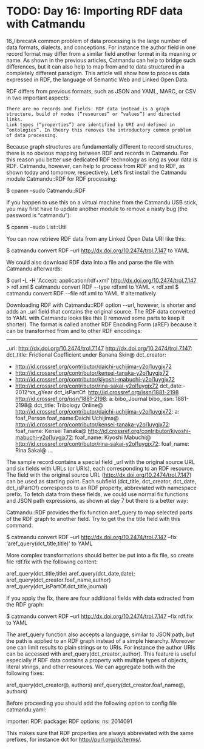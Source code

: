 # TODO: Day 16: Importing RDF data with Catmandu

16_librecatA common problem of data processing is the large number of data formats, dialects, and conceptions. For instance the author field in one record format may differ from a similar field another format in its meaning or name. As shown in the previous articles, Catmandu can help to bridge such differences, but it can also help to map from and to data structured in a completely different paradigm. This article will show how to process data expressed in RDF, the language of Semantic Web and Linked Open Data.

RDF differs from previous formats, such as JSON and YAML, MARC, or CSV in two important aspects:

    There are no records and fields: RDF data instead is a graph structure, build of nodes (“resources” or “values”) and directed links.
    Link types (“properties”) are identified by URI and defined in “ontologies”. In theory this removes the introductory common problem of data processing.

Because graph structures are fundamentally different to record structures, there is no obvious mapping between RDF and records in Catmandu. For this reason you better use dedicated RDF technology as long as your data is RDF. Catmandu, however, can help to process from RDF and to RDF, as shown today and tomorrow, respectively. Let’s first install the Catmandu module Catmandu::RDF for RDF processing:

$ cpanm –sudo Catmandu::RDF

If you happen to use this on a virtual machine from the Catmandu USB stick, you may first have to update another module to remove a nasty bug (the password is “catmandu”):

$ cpanm –sudo List::Util

You can now retrieve RDF data from any Linked Open Data URI like this:

$ catmandu convert RDF –url http://dx.doi.org/10.2474/trol.7.147 to YAML

We could also download RDF data into a file and parse the file with Catmandu afterwards:

$ curl -L -H 'Accept: application/rdf+xml' http://dx.doi.org/10.2474/trol.7.147 > rdf.xml
$ catmandu convert RDF --type rdfxml to YAML < rdf.xml
$ catmandu convert RDF --file rdf.xml to YAML # alternatively

Downloading RDF with Catmandu::RDF option --url, however, is shorter and adds an _url field that contains the original source. The RDF data converted to YAML with Catmandu looks like this (I removed some parts to keep it shorter). The format is called another RDF Encoding Form (aREF) because it can be transformed from and to other RDF encodings:

---
_url: http://dx.doi.org/10.2474/trol.7.147
http://dx.doi.org/10.2474/trol.7.147:
  dct_title: Frictional Coefficient under Banana Skin@
  dct_creator:
  - <http://id.crossref.org/contributor/daichi-uchijima-y2ol1uygjx72>
  - <http://id.crossref.org/contributor/kensei-tanaka-y2ol1uygjx72>
  - <http://id.crossref.org/contributor/kiyoshi-mabuchi-y2ol1uygjx72>
  - <http://id.crossref.org/contributor/rina-sakai-y2ol1uygjx72>
  dct_date:- 2012^xs_gYear
  dct_isPartOf: <http://id.crossref.org/issn/1881-2198>
http://id.crossref.org/issn/1881-2198:
  a: bibo_Journal
  bibo_issn: 1881-2198@
  dct_title: Tribology Online@
http://id.crossref.org/contributor/daichi-uchijima-y2ol1uygjx72:
  a: foaf_Person
  foaf_name:Daichi Uchijima@
http://id.crossref.org/contributor/kensei-tanaka-y2ol1uygjx72:
  foaf_name: Kensei Tanaka@
http://id.crossref.org/contributor/kiyoshi-mabuchi-y2ol1uygjx72:
  foaf_name: Kiyoshi Mabuchi@
http://id.crossref.org/contributor/rina-sakai-y2ol1uygjx72:
  foaf_name: Rina Sakai@
...

The sample record contains a special field _url with the original source URL and six fields with URLs (or URIs), each corresponding to an RDF resource. The field with the original source URL (http://dx.doi.org/10.2474/trol.7.147) can be used as starting point. Each subfield (dct_title, dct_creator, dct_date, dct_isPartOf) corresponds to an RDF property, abbreviated with namespace prefix. To fetch data from these fields, we could use normal fix functions and JSON path expressions, as shown at day 7 but there is a better way:

Catmandu::RDF provides the fix function aref_query to map selected parts of the RDF graph to another field. Try to get the the title field with this command:

$ catmandu convert RDF –url http://dx.doi.org/10.2474/trol.7.147 –fix ‘aref_query(dct_title,title)’ to YAML

More complex transformations should better be put into a fix file, so create file rdf.fix with the following content:

aref_query(dct_title,title)
aref_query(dct_date,date);
aref_query(dct_creator.foaf_name,author)
aref_query(dct_isPartOf.dct_title,journal)

If you apply the fix, there are four additional fields with data extracted from the RDF graph:

$ catmandu convert RDF –url http://dx.doi.org/10.2474/trol.7.147 –fix rdf.fix to YAML

The aref_query function also accepts a language, similar to JSON path, but the path is applied to an RDF graph instead of a simple hierarchy. Moreover one can limit results to plain strings or to URIs. For instance the author URIs can be accessed with aref_query(dct_creator.,author). This feature is useful especially if RDF data contains a property with multiple types of objects, literal strings, and other resources. We can aggregate both with the following fixes:

aref_query(dct_creator@, authors)
aref_query(dct_creator.foaf_name@, authors)

Before proceeding you should add the following option to config file catmandu.yaml:

importer:
  RDF:
    package: RDF
    options:
      ns: 2014091

This makes sure that RDF properties are always abbreviated with the same prefixes, for instance dct for http://purl.org/dc/terms/.